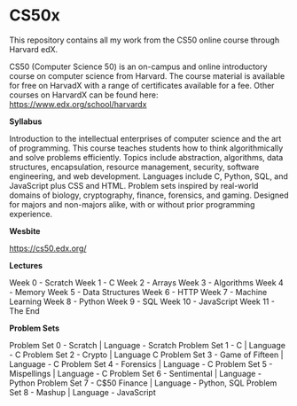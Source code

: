 # CS50x
This repository contains all my work from the CS50 online course through Harvard edX. 

CS50 (Computer Science 50) is an on-campus and online introductory course on computer science from Harvard. The course material is available for free on HarvadX with a range of certificates available for a fee. Other courses on HarvardX can be found here: https://www.edx.org/school/harvardx

**Syllabus**

Introduction to the intellectual enterprises of computer science and the art of programming. This course teaches students how to think algorithmically and solve problems efficiently. Topics include abstraction, algorithms, data structures, encapsulation, resource management, security, software engineering, and web development. Languages include C, Python, SQL, and JavaScript plus CSS and HTML. Problem sets inspired by real-world domains of biology, cryptography, finance, forensics, and gaming. Designed for majors and non-majors alike, with or without prior programming experience.

**Wesbite**

https://cs50.edx.org/

**Lectures**

Week 0 - Scratch
Week 1 - C
Week 2 - Arrays
Week 3 - Algorithms
Week 4 - Memory
Week 5 - Data Structures
Week 6 - HTTP
Week 7 - Machine Learning
Week 8 - Python
Week 9 - SQL
Week 10 - JavaScript
Week 11 - The End

**Problem Sets**

Problem Set 0 - Scratch | Language - Scratch
Problem Set 1 - C | Language - C
Problem Set 2 - Crypto | Language C
Problem Set 3 - Game of Fifteen | Language - C
Problem Set 4 - Forensics | Language - C
Problem Set 5 - Mispellings | Language - C
Problem Set 6 - Sentimental | Language - Python
Problem Set 7 - C$50 Finance | Language - Python, SQL
Problem Set 8 - Mashup | Language - JavaScript
